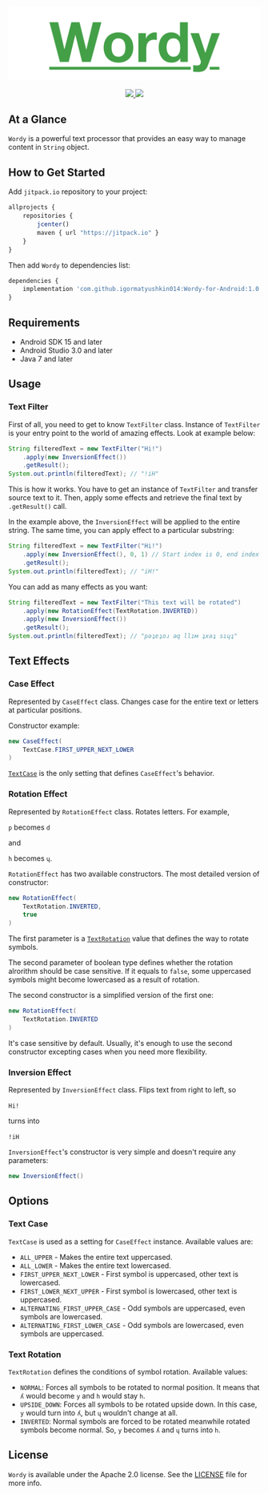 <p align="center" >
	<img src="/Images/logo_2048_600.png" alt="Wordy" title="Wordy">
</p>

<p align="center">
	<a href="https://http://www.android.com">
		<img src="https://img.shields.io/badge/android-15-green.svg?style=flat">
	</a>
	<a href="https://tldrlegal.com/license/apache-license-2.0-(apache-2.0)">
		<img src="https://img.shields.io/badge/License-Apache 2.0-blue.svg?style=flat">
	</a>
</p>

## At a Glance

`Wordy` is a powerful text processor that provides an easy way to manage content in `String` object.

## How to Get Started

Add `jitpack.io` repository to your project:

```javascript
allprojects {
    repositories {
        jcenter()
        maven { url "https://jitpack.io" }
    }
}
```

Then add `Wordy` to dependencies list:

```javascript
dependencies {
    implementation 'com.github.igormatyushkin014:Wordy-for-Android:1.0.1'
}
```

## Requirements

* Android SDK 15 and later
* Android Studio 3.0 and later
* Java 7 and later

## Usage

### Text Filter

First of all, you need to get to know `TextFilter` class. Instance of `TextFilter` is your entry point to the world of amazing effects. Look at example below:

```java
String filteredText = new TextFilter("Hi!")
    .apply(new InversionEffect())
    .getResult();
System.out.println(filteredText); // "!iH"
```

This is how it works. You have to get an instance of `TextFilter` and transfer source text to it. Then, apply some effects and retrieve the final text by `.getResult()` call.

In the example above, the `InversionEffect` will be applied to the entire string. The same time, you can apply effect to a particular substring:

```java
String filteredText = new TextFilter("Hi!")
    .apply(new InversionEffect(), 0, 1) // Start index is 0, end index is 1
    .getResult();
System.out.println(filteredText); // "iH!"
```

You can add as many effects as you want:

```java
String filteredText = new TextFilter("This text will be rotated")
    .apply(new RotationEffect(TextRotation.INVERTED))
    .apply(new InversionEffect())
    .getResult();
System.out.println(filteredText); // "рǝʇɐʇоɹ ǝq llıм ʇxǝʇ sıɥʇ"
```

## Text Effects

### Case Effect

Represented by `CaseEffect` class. Changes case for the entire text or letters at particular positions.

Constructor example:

```java
new CaseEffect(
    TextCase.FIRST_UPPER_NEXT_LOWER
)
```

[`TextCase`](#text-case) is the only setting that defines `CaseEffect`'s behavior.

### Rotation Effect

Represented by `RotationEffect` class. Rotates letters. For example,

`p` becomes `d`

and

`h` becomes `ɥ`.

`RotationEffect` has two available constructors. The most detailed version of constructor:

```java
new RotationEffect(
    TextRotation.INVERTED,
    true
)
```

The first parameter is a [`TextRotation`](#text-rotation) value that defines the way to rotate symbols.

The second parameter of boolean type defines whether the rotation alrorithm should be case sensitive. If it equals to `false`, some uppercased symbols might become lowercased as a result of rotation.

The second constructor is a simplified version of the first one:

```java
new RotationEffect(
    TextRotation.INVERTED
)
```

It's case sensitive by default. Usually, it's enough to use the second constructor excepting cases when you need more flexibility.

### Inversion Effect

Represented by `InversionEffect` class. Flips text from right to left, so

`Hi!`

turns into

`!iH`

`InversionEffect`'s constructor is very simple and doesn't require any parameters:

```java
new InversionEffect()
```

## Options

### Text Case

`TextCase` is used as a setting for `CaseEffect` instance. Available values are:

- `ALL_UPPER` - Makes the entire text uppercased.
- `ALL_LOWER` - Makes the entire text lowercased.
- `FIRST_UPPER_NEXT_LOWER` - First symbol is uppercased, other text is lowercased.
- `FIRST_LOWER_NEXT_UPPER` - First symbol is lowercased, other text is uppercased.
- `ALTERNATING_FIRST_UPPER_CASE` - Odd symbols are uppercased, even symbols are lowercased.
- `ALTERNATING_FIRST_LOWER_CASE` - Odd symbols are lowercased, even symbols are uppercased.

### Text Rotation

`TextRotation` defines the conditions of symbol rotation. Available values:

- `NORMAL`: Forces all symbols to be rotated to normal position. It means that `ʎ` would become `y` and `h` would stay `h`.
- `UPSIDE_DOWN`: Forces all symbols to be rotated upside down. In this case, `y` would turn into `ʎ`, but `ɥ` wouldn't change at all.
- `INVERTED`: Normal symbols are forced to be rotated meanwhile rotated symbols become normal. So, `y` becomes `ʎ` and `ɥ` turns into `h`.

## License

`Wordy` is available under the Apache 2.0 license. See the [LICENSE](./LICENSE) file for more info.
